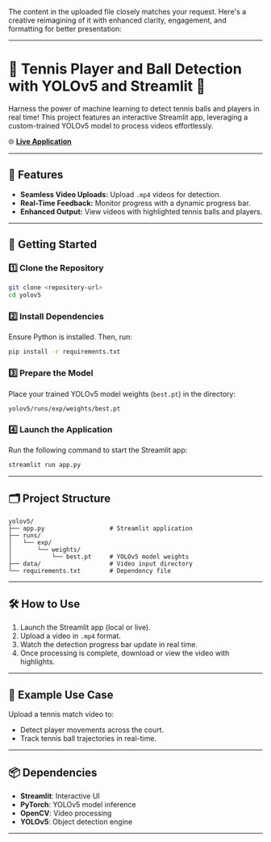 The content in the uploaded file closely matches your request. Here's a creative reimagining of it with enhanced clarity, engagement, and formatting for better presentation:

---

# 🎾 Tennis Player and Ball Detection with YOLOv5 and Streamlit 🚀

Harness the power of machine learning to detect tennis balls and players in real time! This project features an interactive Streamlit app, leveraging a custom-trained YOLOv5 model to process videos effortlessly.

🌐 **[Live Application](https://tennis-tracking-app-using-yolov5-da2ja3dfki3km75pou97iy.streamlit.app/)**  

---

## 🌟 Features

- **Seamless Video Uploads:** Upload `.mp4` videos for detection.
- **Real-Time Feedback:** Monitor progress with a dynamic progress bar.
- **Enhanced Output:** View videos with highlighted tennis balls and players.

---

## 🚀 Getting Started

### 1️⃣ Clone the Repository

```bash
git clone <repository-url>
cd yolov5
```

### 2️⃣ Install Dependencies

Ensure Python is installed. Then, run:

```bash
pip install -r requirements.txt
```

### 3️⃣ Prepare the Model

Place your trained YOLOv5 model weights (`best.pt`) in the directory:

```
yolov5/runs/exp/weights/best.pt
```

### 4️⃣ Launch the Application

Run the following command to start the Streamlit app:

```bash
streamlit run app.py
```

---

## 🗂️ Project Structure

```plaintext
yolov5/
├── app.py                  # Streamlit application
├── runs/
│   └── exp/
│       └── weights/
│           └── best.pt     # YOLOv5 model weights
├── data/                   # Video input directory
└── requirements.txt        # Dependency file
```

---

## 🛠️ How to Use

1. Launch the Streamlit app (local or live).
2. Upload a video in `.mp4` format.
3. Watch the detection progress bar update in real time.
4. Once processing is complete, download or view the video with highlights.

---

## 🎥 Example Use Case

Upload a tennis match video to:

- Detect player movements across the court.
- Track tennis ball trajectories in real-time.

---

## 📦 Dependencies

- **Streamlit**: Interactive UI
- **PyTorch**: YOLOv5 model inference
- **OpenCV**: Video processing
- **YOLOv5**: Object detection engine

---
